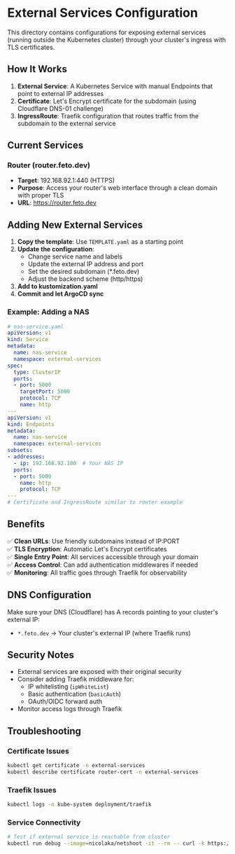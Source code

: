 # External Services Configuration

This directory contains configurations for exposing external services (running outside the Kubernetes cluster) through your cluster's ingress with TLS certificates.

## How It Works

1. **External Service**: A Kubernetes Service with manual Endpoints that point to external IP addresses
2. **Certificate**: Let's Encrypt certificate for the subdomain (using Cloudflare DNS-01 challenge)
3. **IngressRoute**: Traefik configuration that routes traffic from the subdomain to the external service

## Current Services

### Router (router.feto.dev)
- **Target**: 192.168.92.1:440 (HTTPS)
- **Purpose**: Access your router's web interface through a clean domain with proper TLS
- **URL**: https://router.feto.dev

## Adding New External Services

1. **Copy the template**: Use `TEMPLATE.yaml` as a starting point
2. **Update the configuration**:
   - Change service name and labels
   - Update the external IP address and port
   - Set the desired subdomain (*.feto.dev)
   - Adjust the backend scheme (http/https)
3. **Add to kustomization.yaml**
4. **Commit and let ArgoCD sync**

### Example: Adding a NAS

```yaml
# nas-service.yaml
apiVersion: v1
kind: Service
metadata:
  name: nas-service
  namespace: external-services
spec:
  type: ClusterIP
  ports:
  - port: 5000
    targetPort: 5000
    protocol: TCP
    name: http
---
apiVersion: v1
kind: Endpoints
metadata:
  name: nas-service
  namespace: external-services
subsets:
- addresses:
  - ip: 192.168.92.100  # Your NAS IP
  ports:
  - port: 5000
    name: http
    protocol: TCP
---
# Certificate and IngressRoute similar to router example
```

## Benefits

✅ **Clean URLs**: Use friendly subdomains instead of IP:PORT  
✅ **TLS Encryption**: Automatic Let's Encrypt certificates  
✅ **Single Entry Point**: All services accessible through your domain  
✅ **Access Control**: Can add authentication middlewares if needed  
✅ **Monitoring**: All traffic goes through Traefik for observability  

## DNS Configuration

Make sure your DNS (Cloudflare) has A records pointing to your cluster's external IP:
- `*.feto.dev` → Your cluster's external IP (where Traefik runs)

## Security Notes

- External services are exposed with their original security
- Consider adding Traefik middleware for:
  - IP whitelisting (`ipWhiteList`)
  - Basic authentication (`basicAuth`)
  - OAuth/OIDC forward auth
- Monitor access logs through Traefik

## Troubleshooting

### Certificate Issues
```bash
kubectl get certificate -n external-services
kubectl describe certificate router-cert -n external-services
```

### Traefik Issues
```bash
kubectl logs -n kube-system deployment/traefik
```

### Service Connectivity
```bash
# Test if external service is reachable from cluster
kubectl run debug --image=nicolaka/netshoot -it --rm -- curl -k https://192.168.92.1:440
```